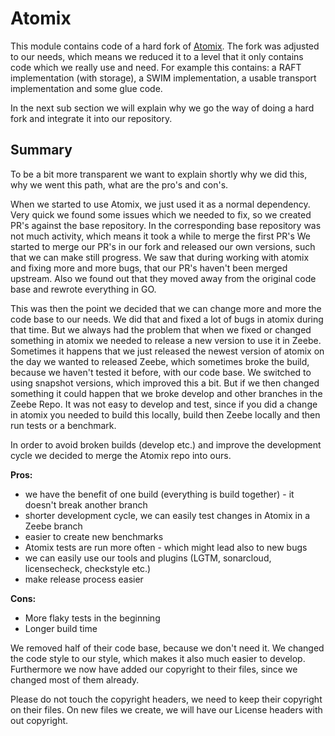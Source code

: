# Atomix

This module contains code of a hard fork of [Atomix](https://github.com/atomix/atomix).
The fork was adjusted to our needs, which means we reduced it to a level that it only contains code
which we really use and need. For example this contains: a RAFT implementation (with storage),
a SWIM implementation, a usable transport implementation and some glue code.

In the next sub section we will explain why we go the way of doing a hard fork and integrate it into our repository.

## Summary

To be a bit more transparent we want to explain shortly why we did this, why we went this path, what are the pro's and con's.

When we started to use Atomix, we just used it as a normal dependency. Very quick we found some issues which we needed to fix, so we created PR's against the base repository.
In the corresponding base repository was not much activity, which means it took a while to merge the first PR's
We started to merge our PR's in our fork and released our own versions, such that we can make still progress. We saw that during working with atomix and fixing more and more bugs, that our PR's haven't been merged upstream. Also we found out that they moved away from the original code base and rewrote everything in GO.

This was then the point we decided that we can change more and more the code base to our needs. We did that and fixed a lot of bugs in atomix during that time. But we always had the problem that when we fixed or changed something in atomix we needed to release a new version to use it in Zeebe. Sometimes it happens that we just released the newest version of atomix on the day we wanted to released Zeebe, which sometimes broke the build, because we haven't tested it before, with our code base. We switched to using snapshot versions, which improved this a bit. But if we then changed something it could happen that we broke develop and other branches in the Zeebe Repo. It was not easy to develop and test, since if you did a change in atomix you needed to build this locally, build then Zeebe locally and then run tests or a benchmark.

In order to avoid broken builds (develop etc.) and improve the development cycle we decided to merge the Atomix repo into ours.

**Pros:**
 * we have the benefit of one build (everything is build together) - it doesn't break another branch
 * shorter development cycle, we can easily test changes in Atomix in a Zeebe branch
 * easier to create new benchmarks
 * Atomix tests are run more often - which might lead also to new bugs
 * we can easily use our tools and plugins (LGTM, sonarcloud, licensecheck, checkstyle etc.)
 * make release process easier

**Cons:**
 * More flaky tests in the beginning
 * Longer build time

We removed half of their code base, because we don't need it.
We changed the code style to our style, which makes it also much easier to develop.
Furthermore we now have added our copyright to their files, since we changed most of them already.

Please do not touch the copyright headers, we need to keep their copyright on their files.
On new files we create, we will have our License headers with out copyright.
